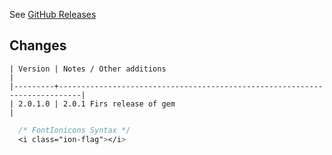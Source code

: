 See [GitHub Releases](https://github.com/ricardoemerson/font-ionicons-rails/releases)

Changes
-------

```
| Version | Notes / Other additions                                                   |
|---------+---------------------------------------------------------------------------|
| 2.0.1.0 | 2.0.1 Firs release of gem                                                 |
```

```css
  /* FontIonicons Syntax */
  <i class="ion-flag"></i>
```
